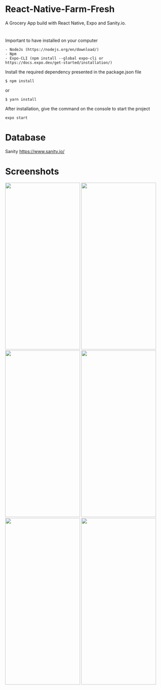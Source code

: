 # React-Native-Farm-Fresh
A Grocery App build with React Native, Expo and Sanity.io.
#
Important to have installed on your computer
```
- NodeJs (https://nodejs.org/en/download/)
- Npm
- Expo-CLI (npm install --global expo-cli or https://docs.expo.dev/get-started/installation/)
```
Install the required dependency presented in the package.json file
```
$ npm install
```
or
```
$ yarn install
```
After installation, give the command on the console to start the project
```
expo start
```
# Database
Sanity https://www.sanity.io/

# Screenshots
<img src="https://user-images.githubusercontent.com/120464714/210345574-0743d4c8-6420-4167-8e2b-cd142294216d.png" data-canonical-src="https://user-images.githubusercontent.com/120464714/210345574-0743d4c8-6420-4167-8e2b-cd142294216d.png" width="240" height="535" /> <img src="https://user-images.githubusercontent.com/120464714/210345644-2c448a4b-4e50-4f85-9888-2b68cd62164e.png" data-canonical-src="https://user-images.githubusercontent.com/120464714/210345644-2c448a4b-4e50-4f85-9888-2b68cd62164e.png" width="240" height="535" />
<img src="https://user-images.githubusercontent.com/120464714/210345721-e2559400-8b67-46d6-9a4b-fcd8dcc112ef.png" data-canonical-src="https://user-images.githubusercontent.com/120464714/210345721-e2559400-8b67-46d6-9a4b-fcd8dcc112ef.png" width="240" height="535" /> 
<img src="https://user-images.githubusercontent.com/120464714/208268581-1b9f9103-5d7d-4a12-a4ad-0c6e99af0bbb.png" data-canonical-src="https://user-images.githubusercontent.com/120464714/208268581-1b9f9103-5d7d-4a12-a4ad-0c6e99af0bbb.png" width="240" height="535" /> <img src="https://user-images.githubusercontent.com/120464714/208268602-1a7b056b-560b-489b-b58c-5755e3818273.png" data-canonical-src="https://user-images.githubusercontent.com/120464714/208268602-1a7b056b-560b-489b-b58c-5755e3818273.png" width="240" height="535" />
<img src="https://user-images.githubusercontent.com/120464714/208268623-f1c0c4ce-b807-4252-ac48-2c9d7372fb17.png" data-canonical-src="https://user-images.githubusercontent.com/120464714/208268623-f1c0c4ce-b807-4252-ac48-2c9d7372fb17.png" width="240" height="535" /> 




